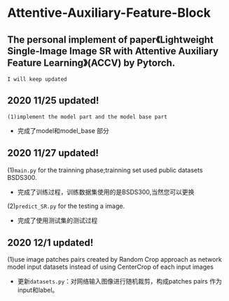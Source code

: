 # Attentive-Auxiliary-Feature-Block


The personal implement of paper《Lightweight Single-Image Image SR with Attentive Auxiliary Feature Learning》(ACCV) by Pytorch.
---------

    I will keep updated

## 2020 11/25 updated!

    (1)implement the model part and the model base part
 * 完成了model和model_base 部分


## 2020 11/27 updated!

 (1)`main.py` for the trainning phase;trainning set used public datasets BSDS300.
 * 完成了训练过程，训练数据集使用的是BSDS300,当然您可以更换

 (2)`predict_SR.py` for the testing a image.
 * 完成了使用测试集的测试过程
    

## 2020 12/1 updated!

 (1)use image patches pairs created by Random Crop approach as network model input datasets instead of using CenterCrop of each input images
    
 * 更新`datasets.py`：对网络输入图像进行随机裁剪，构成patches pairs 作为input和label。



